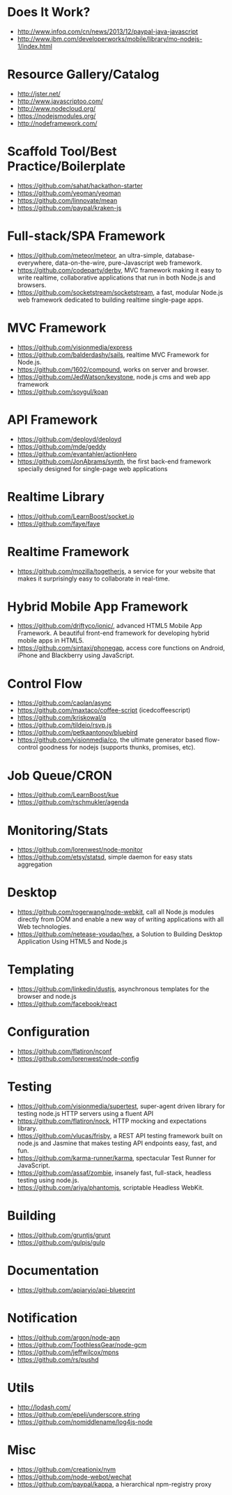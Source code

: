 # Does It Work?

- http://www.infoq.com/cn/news/2013/12/paypal-java-javascript
- http://www.ibm.com/developerworks/mobile/library/mo-nodejs-1/index.html

# Resource Gallery/Catalog

- http://jster.net/
- http://www.javascriptoo.com/
- http://www.nodecloud.org/
- https://nodejsmodules.org/
- http://nodeframework.com/

# Scaffold Tool/Best Practice/Boilerplate

- https://github.com/sahat/hackathon-starter
- https://github.com/yeoman/yeoman
- https://github.com/linnovate/mean
- https://github.com/paypal/kraken-js

# Full-stack/SPA Framework

- https://github.com/meteor/meteor, an ultra-simple, database-everywhere, data-on-the-wire, pure-Javascript web framework.
- https://github.com/codeparty/derby, MVC framework making it easy to write realtime, collaborative applications that run in both Node.js and browsers.
- https://github.com/socketstream/socketstream, a fast, modular Node.js web framework dedicated to building realtime single-page apps.

# MVC Framework

- https://github.com/visionmedia/express
- https://github.com/balderdashy/sails, realtime MVC Framework for Node.js.
- https://github.com/1602/compound, works on server and browser.
- https://github.com/JedWatson/keystone, node.js cms and web app framework
- https://github.com/soygul/koan

# API Framework

- https://github.com/deployd/deployd
- https://github.com/mde/geddy
- https://github.com/evantahler/actionHero
- https://github.com/JonAbrams/synth, the first back-end framework specially designed for single-page web applications

# Realtime Library

- https://github.com/LearnBoost/socket.io
- https://github.com/faye/faye

# Realtime Framework

- https://github.com/mozilla/togetherjs, a service for your website that makes it surprisingly easy to collaborate in real-time.

# Hybrid Mobile App Framework

- https://github.com/driftyco/ionic/, advanced HTML5 Mobile App Framework. A beautiful front-end framework for developing hybrid mobile apps in HTML5.
- https://github.com/sintaxi/phonegap, access core functions on Android, iPhone and Blackberry using JavaScript.

# Control Flow

- https://github.com/caolan/async
- https://github.com/maxtaco/coffee-script (icedcoffeescript)
- https://github.com/kriskowal/q
- https://github.com/tildeio/rsvp.js
- https://github.com/petkaantonov/bluebird
- https://github.com/visionmedia/co, the ultimate generator based flow-control goodness for nodejs (supports thunks, promises, etc).

# Job Queue/CRON

- https://github.com/LearnBoost/kue
- https://github.com/rschmukler/agenda

# Monitoring/Stats

- https://github.com/lorenwest/node-monitor
- https://github.com/etsy/statsd, simple daemon for easy stats aggregation

# Desktop

- https://github.com/rogerwang/node-webkit, call all Node.js modules directly from DOM and enable a new way of writing applications with all Web technologies.
- https://github.com/netease-youdao/hex, a Solution to Building Desktop Application Using HTML5 and Node.js

# Templating

- https://github.com/linkedin/dustjs, asynchronous templates for the browser and node.js
- https://github.com/facebook/react

# Configuration

- https://github.com/flatiron/nconf
- https://github.com/lorenwest/node-config

# Testing

- https://github.com/visionmedia/supertest, super-agent driven library for testing node.js HTTP servers using a fluent API
- https://github.com/flatiron/nock, HTTP mocking and expectations library.
- https://github.com/vlucas/frisby, a REST API testing framework built on node.js and Jasmine that makes testing API endpoints easy, fast, and fun.
- https://github.com/karma-runner/karma, spectacular Test Runner for JavaScript.
- https://github.com/assaf/zombie, insanely fast, full-stack, headless testing using node.js.
- https://github.com/ariya/phantomjs, scriptable Headless WebKit.

# Building

- https://github.com/gruntjs/grunt
- https://github.com/gulpjs/gulp

# Documentation

- https://github.com/apiaryio/api-blueprint

# Notification

- https://github.com/argon/node-apn
- https://github.com/ToothlessGear/node-gcm
- https://github.com/jeffwilcox/mpns
- https://github.com/rs/pushd

# Utils

- http://lodash.com/
- https://github.com/epeli/underscore.string
- https://github.com/nomiddlename/log4js-node

# Misc

- https://github.com/creationix/nvm
- https://github.com/node-webot/wechat
- https://github.com/paypal/kappa, a hierarchical npm-registry proxy
